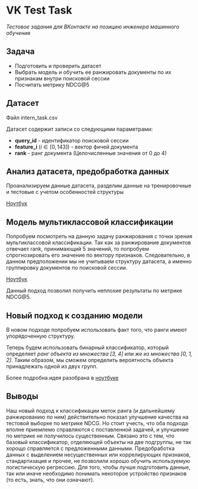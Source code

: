 # VK Test Task
*Тестовое задания для ВКонтакте на позицию инженера машинного обучения*

## Задача

- Подготовить и проверить датасет
- Выбрать модель и обучить ее ранжировать документы по их признакам внутри поисковой сессии
- Посчитать метрику NDCG@5

## Датасет

Файл intern_task.csv

Датасет содержит записи со следующими параметрами:

- **query_id** - идентификатор поисковой сессии
- **feature_i** ($i \in [0, 143]$) - вектор фичей документа
- **rank** - ранг документа (Целочисленные значения от 0 до 4)

## Анализ датасета, предобработка данных

Проанализируем данные датасета, разделим данные на тренировочные и тестовые с учетом особенностей структуры 

[Ноутбук](./DataPreprocessingAndFeatureExtraction.ipynb)

## Модель мультиклассовой классификации

Попробуем посмотреть на данную задачу ранжирования с точки зрения мультиклассовой классификации. Так как за ранжирование документов отвечает rank, принимающий 5 значений, то попробуем спрогнозировать его значение по вектору признаков. Следовательно, в данном предположении мы не учитываем структуру датасета, а именно группировку документов по поисковой сессии. 

[Ноутбук](./MultiClassApproach.ipynb)

Данный подход позволил получить неплохие результаты по метрике NDCG@5.

## Новый подход к созданию модели

В новом подходе попробуем использовать факт того, что ранги имеют упорядоченную структуру.

Теперь будем использовать бинарный классификатор, который определяет *ранг объекта из множества [3, 4] или же из множества [0, 1, 2]*. Таким образом, мы сможем определить вероятность объекта принадлежать одной из двух групп. 

Более подробна идея разобрана в [ноутбуке](./ClassificationNewApproach.ipynb)

## Выводы

Наш новый подход к классификации меток ранга (и дальнейшему ранжированию по ним) действительно показал улучшение качества на тестовой выборке по метрике NDCG. Но стоит учесть, что оба подхода вполне приемлемо справляются с поставленной задачей, и улучшение по метрике не получилось существенным. Связано это с тем, что базовый классификатор, отделяющей объекты на две подгруппы, не так хорощо справляется с предложенными данными. Предобработка данных с выделением несущественных или коррелирующих признаков, стандартизация и прочее, не позволили хорошо обучить используемую логистическую регрессию. Для того, чтобы лучше подготовить данные, так или иначе необходимо понимать некоторое устройство признаков (то есть, знать, что они означают). 




